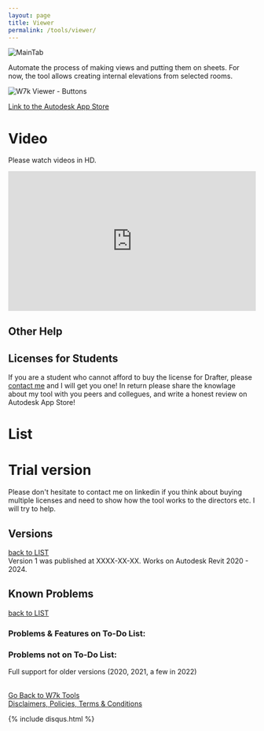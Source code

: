 ```yaml
---
layout: page
title: Viewer
permalink: /tools/viewer/
---
```


![MainTab](/images/Tools/Viewer/Viewer_ToolShot_01.jpg)

Automate the process of making views and putting them on sheets. For now, the tool allows creating internal elevations from selected rooms.  

![W7k Viewer - Buttons](/images/Tools/Viewer/Viewer_ToolShot_02.jpg)


[Link to the Autodesk App Store]()

# Video

Please watch videos in HD.  

<div>
  <div style="position:relative;padding-top:56.25%;">
    <iframe src="https://www.youtube.com/embed/oaUbs1hGL_U?si=uNM8ogejGYSyBtGH" frameborder="0" allowfullscreen
      style="position:absolute;top:0;left:0;width:100%;height:100%;"></iframe>
  </div>
</div>

## Other Help 



## Licenses for Students 

If you are a student who cannot afford to buy the license for Drafter, please [contact me](mailto:jw@w7k.pl) and I will get you one! In return please share the knowlage about my tool with you peers and collegues, and write a honest review on Autodesk App Store!

# List


# Trial version 

Please don't hesitate to contact me on linkedin if you think about buying multiple licenses and need to show how the tool works to the directors etc.  I will try to help.  

## Versions
[back to LIST](#list)  
Version 1 was published at XXXX-XX-XX. Works on Autodesk Revit 2020 - 2024.  

## Known Problems  
[back to LIST](#list)  

### Problems & Features on To-Do List:


### Problems not on To-Do List:

Full support for older versions (2020, 2021, a few in 2022)

<br>
<div class="backToTools">
    <a href="https://w7k.pl/tools/">Go Back to W7k Tools</a>
</div>
<div class="terms">
    <a href="https://w7k.pl/terms/">Disclaimers, Policies, Terms & Conditions</a>
</div>



{% include disqus.html %} 